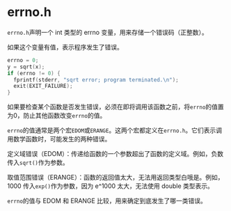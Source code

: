 # errno.h

`errno.h`声明一个 int 类型的 errno 变量，用来存储一个错误码（正整数）。

如果这个变量有值，表示程序发生了错误。

```c
errno = 0;
y = sqrt(x);
if (errno != 0) {
  fprintf(stderr, "sqrt error; program terminated.\n");
  exit(EXIT_FAILURE);
}
```

如果要检查某个函数是否发生错误，必须在即将调用该函数之前，将`errno`的值置为0，防止其他函数改变`errno`的值。

`errno`的值通常是两个宏`EDOM`或`ERANGE`。这两个宏都定义在`errno.h`。它们表示调用数学函数时，可能发生的两种错误。

定义域错误（EDOM）：传递给函数的一个参数超出了函数的定义域。例如，负数传入`sqrt()`作为参数。

取值范围错误（ERANGE）：函数的返回值太大，无法用返回类型白哦是。例如，1000 传入`exp()`作为参数，因为 e^1000 太大，无法使用 double 类型表示。

`errno`的值与 EDOM 和 ERANGE 比较，用来确定到底发生了哪一类错误。
